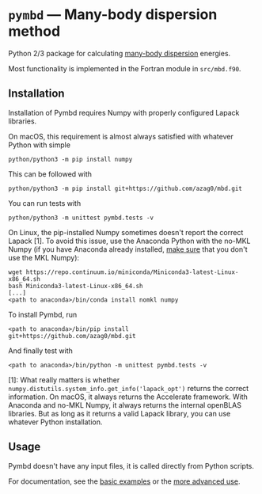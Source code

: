 # `pymbd` — Many-body dispersion method

Python 2/3 package for calculating [many-body dispersion](http://dx.doi.org/10.1063/1.4865104) energies.

Most functionality is implemented in the Fortran module in `src/mbd.f90`.

## Installation

Installation of Pymbd requires Numpy with properly configured Lapack libraries.

On macOS, this requirement is almost always satisfied with whatever Python with simple

```
python/python3 -m pip install numpy
```

This can be followed with

```
python/python3 -m pip install git+https://github.com/azag0/mbd.git
```

You can run tests with

```
python/python3 -m unittest pymbd.tests -v
```

On Linux, the pip-installed Numpy sometimes doesn't report the correct Lapack [1]. To avoid this issue, use the Anaconda Python with the no-MKL Numpy (if you have Anaconda already installed, [make sure](https://www.continuum.io/blog/developer-blog/anaconda-25-release-now-mkl-optimizations) that you don't use the MKL Numpy):

```
wget https://repo.continuum.io/miniconda/Miniconda3-latest-Linux-x86_64.sh
bash Miniconda3-latest-Linux-x86_64.sh
[...]
<path to anaconda>/bin/conda install nomkl numpy
```

To install Pymbd, run

```
<path to anaconda>/bin/pip install git+https://github.com/azag0/mbd.git
```

And finally test with

```
<path to anaconda>/bin/python -m unittest pymbd.tests -v
```

[1]: What really matters is whether `numpy.distutils.system_info.get_info('lapack_opt')` returns the correct information. On macOS, it always returns the Accelerate framework. With Anaconda and no-MKL Numpy, it always returns the internal openBLAS libraries. But as long as it returns a valid Lapack library, you can use whatever Python installation.

## Usage

Pymbd doesn't have any input files, it is called directly from Python scripts. 

For documentation, see the [basic examples](http://nbviewer.jupyter.org/github/azag0/mbd/blob/master/doc/examples.ipynb) or the [more advanced use](http://nbviewer.jupyter.org/github/azag0/mbd/blob/master/doc/playground.ipynb).
